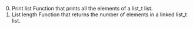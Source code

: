 0. Print list
      Function that prints all the elements of a list_t list.
1. List length
       Function that returns the number of elements in a linked list_t list.
